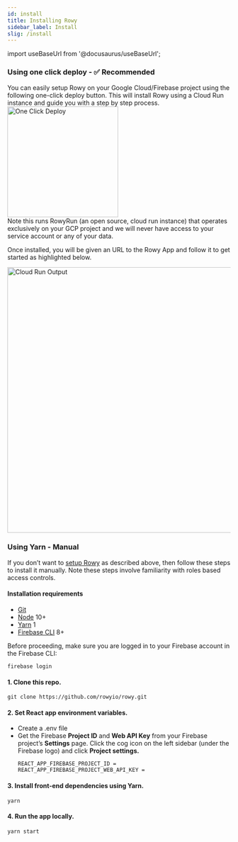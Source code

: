 ```yaml
---
id: install
title: Installing Rowy
sidebar_label: Install
slig: /install
---
```

import useBaseUrl from '@docusaurus/useBaseUrl';

### Using one click deploy - ✅ Recommended

<p>You can easily setup Rowy on your Google Cloud/Firebase project using the following one-click deploy button. This will install Rowy using a Cloud Run instance and guide you with a step by step process.<br/>
<a href="https://deploy.cloud.run/?git_repo=https://github.com/rowyio/rowyRun.git" target="_blank">
<img alt="One Click Deploy" src="/img//button.png" title="One Click Deploy" width="250" /></a><br/>
Note this runs RowyRun (an open source, cloud run instance) that operates exclusively on your GCP project and we will never have access to your service account or any of your data.

Once installed, you will be given an URL to the Rowy App and follow it to get started as highlighted below.</p> 
<img src="/img/cloudrun.png" alt="Cloud Run Output"
title="Cloud Run Output" width="600" />

### Using Yarn - Manual

If you don’t want to [setup Rowy](install#using-one-click-deploy----recommended) as described above, then follow these steps to install it manually. Note these steps involve familiarity with roles based access controls.

#### Installation requirements

- [Git](https://git-scm.com/downloads)
- [Node](https://nodejs.org/en/download/) 10+
- [Yarn](https://classic.yarnpkg.com/en/docs/install/) 1
- [Firebase CLI](https://firebase.google.com/docs/cli) 8+

Before proceeding, make sure you are logged in to your Firebase account in the Firebase CLI:
```
firebase login
```

#### 1. Clone this repo.
```
git clone https://github.com/rowyio/rowy.git
```    

#### 2. Set React app environment variables.
- Create a .env file
- Get the Firebase **Project ID** and **Web API Key** from your Firebase project’s **Settings** page. Click the cog icon on the left sidebar (under the Firebase logo) and click **Project settings.**
    ``` 
    REACT_APP_FIREBASE_PROJECT_ID = 
    REACT_APP_FIREBASE_PROJECT_WEB_API_KEY = 
    ```

#### 3. Install front-end dependencies using Yarn.
```
yarn
```

#### 4. Run the app locally.
```
yarn start
```